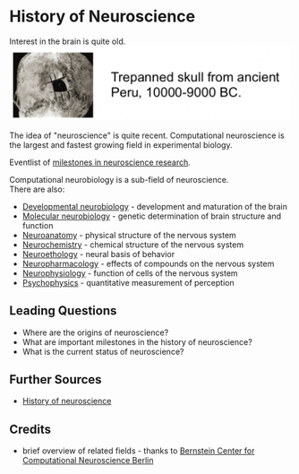 # History of Neuroscience
Interest in the brain is quite old.   
![Ancient trepanned scull 10.000 BC](./images/ancient_trepanned_scull.png)

The idea of "neuroscience" is quite recent.
Computational neuroscience is the largest and fastest growing field in experimental biology.

Eventlist of [milestones in neuroscience research](https://faculty.washington.edu/chudler/hist.html). 

Computational neurobiology is a sub-field of neuroscience.   
There are also:
- [Developmental neurobiology](https://www.google.com/search?q=developmental+neurobiology) - development and maturation of the brain
- [Molecular neurobiology](https://www.google.com/search?q=molecular+neurobiology) - genetic determination of brain structure and function  
- [Neuroanatomy](https://www.google.com/search?q=neuroanatomy) - physical structure of the nervous system
- [Neurochemistry](https://www.google.com/search?q=neurochemistry) - chemical structure of the nervous system
- [Neuroethology](https://www.google.com/search?q=neuroethology) - neural basis of behavior
- [Neuropharmacology](https://www.google.com/search?q=neuropharmacology) - effects of compounds on the nervous system
- [Neurophysiology](https://www.google.com/search?q=Neurophysiology) - function of cells of the nervous system
- [Psychophysics](https://www.google.com/search?q=Psychophysics) - quantitative measurement of perception

## Leading Questions
- Where are the origins of neuroscience?
- What are important milestones in the history of neuroscience?
- What is the current status of neuroscience?

## Further Sources
- [History of neuroscience](https://www.google.com/search?q=history+of+neuroscience)

## Credits
- brief overview of related fields - thanks to [Bernstein Center for
Computational Neuroscience
Berlin](https://www.bccn-berlin.de/)
